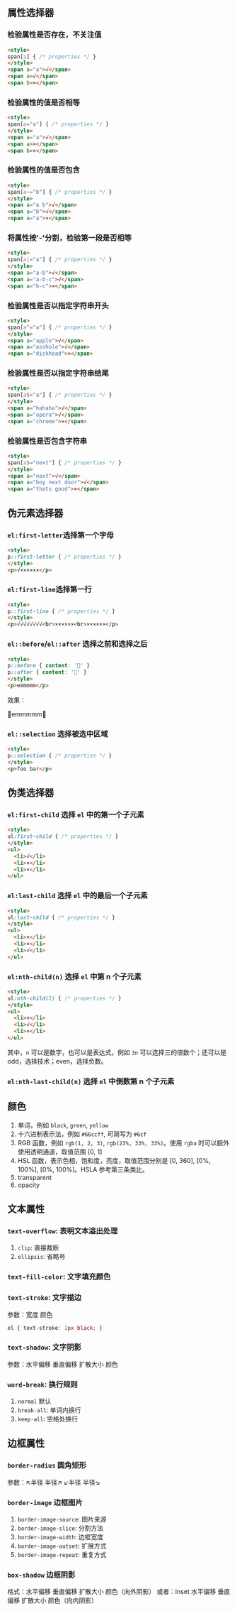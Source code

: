 ## 属性选择器
### 检验属性是否存在，不关注值
```html
<style>
span[a] { /* properties */ }
</style>
<span a="a">√</span>
<span a>√</span>
<span b>×</span>
```

### 检验属性的值是否相等
```html
<style>
span[a="a"] { /* properties */ }
</style>
<span a="a">√</span>
<span a>×</span>
<span b>×</span>
```

### 检验属性的值是否包含
```html
<style>
span[a~="b"] { /* properties */ }
</style>
<span a="a b">√</span>
<span a="b">√</span>
<span a="a">×</span>
```

### 将属性按'-'分割，检验第一段是否相等
```html
<style>
span[a|="a"] { /* properties */ }
</style>
<span a="a-b">√</span>
<span a="a-b-c">√</span>
<span a="b-c">×</span>
```

### 检验属性是否以指定字符串开头
```html
<style>
span[a^="a"] { /* properties */ }
</style>
<span a="apple">√</span>
<span a="asshole">√</span>
<span a="dickhead">×</span>
```

### 检验属性是否以指定字符串结尾
```html
<style>
span[a$="a"] { /* properties */ }
</style>
<span a="hahaha">√</span>
<span a="opera">√</span>
<span a="chrome">×</span>
```

### 检验属性是否包含字符串
```html
<style>
span[a$="next"] { /* properties */ }
</style>
<span a="next">√</span>
<span a="boy next door">√</span>
<span a="thats good">×</span>
```

## 伪元素选择器
### `el:first-letter`选择第一个字母
```html
<style>
p::first-letter { /* properties */ }
</style>
<p>√××××××</p>
```

### `el:first-line`选择第一行
```html
<style>
p::first-line { /* properties */ }
</style>
<p>√√√√√√√√<br>××××××<br>××××××</p>
```

### `el::before`/`el::after` 选择之前和选择之后
```html
<style>
p::before { content: '🌝' }
p::after { content: '🌚' }
</style>
<p>emmmmm</p>
```
效果：
<style>
p.example::before { content: '🌝' }
p.example::after { content: '🌚' }
</style>
<p class="example">emmmmm</p>

### `el::selection` 选择被选中区域
```html
<style>
p::selection { /* properties */ }
</style>
<p>foo bar</p>
```

## 伪类选择器
### `el:first-child` 选择 `el` 中的第一个子元素
```html
<style>
ul:first-child { /* properties */ }
</style>
<ul>
  <li>√</li>
  <li>×</li>
  <li>×</li>
</ul>
```

### `el:last-child` 选择 `el` 中的最后一个子元素
```html
<style>
ul:last-child { /* properties */ }
</style>
<ul>
  <li>×</li>
  <li>×</li>
  <li>√</li>
</ul>
```

### `el:nth-child(n)` 选择 `el` 中第 n 个子元素
```html
<style>
ul:nth-child(2) { /* properties */ }
</style>
<ul>
  <li>×</li>
  <li>√</li>
  <li>×</li>
</ul>
```
其中，`n` 可以是数字，也可以是表达式，例如 `3n` 可以选择三的倍数个；还可以是 odd，选择技术；even，选择负数。

### `el:nth-last-child(n)` 选择 `el` 中倒数第 n 个子元素

## 颜色
1. 单词，例如 `black`, `green`, `yellow`
2. 十六进制表示法，例如 `#66ccff`, 可简写为 `#6cf`
3. RGB 函数，例如 `rgb(1, 2, 3)`, `rgb(23%, 33%, 33%)`。使用 `rgba` 时可以额外使用透明通道，取值范围 [0, 1]
4. HSL 函数，表示色相，饱和度，亮度，取值范围分别是 [0, 360], [0%, 100%], [0%, 100%]。HSLA 参考第三条类比。
5. transparent
6. opacity

## 文本属性
### `text-overflow`: 表明文本溢出处理
1. `clip`: 直接裁断
2. `ellipsis`: 省略号

### `text-fill-color`: 文字填充颜色

### `text-stroke`: 文字描边
参数：宽度 颜色
```css
el { text-stroke: 2px black; }
```

### `text-shadow`: 文字阴影
参数：水平偏移 垂直偏移 扩散大小 颜色

### `word-break`: 换行规则
1. `normal` 默认
2. `break-all`: 单词内换行
3. `keep-all`: 空格处换行

## 边框属性

### `border-radius` 圆角矩形
参数：↖半径 半径↗ ↙半径 半径↘

### `border-image` 边框图片
1. `border-image-source`: 图片来源
2. `border-image-slice`: 分割方法
3. `border-image-width`: 边框宽度
4. `border-image-outset`: 扩展方式
5. `border-image-repeat`: 重复方式

### `box-shadow` 边框阴影
格式：水平偏移 垂直偏移 扩散大小 颜色（向外阴影）
或者：inset 水平偏移 垂直偏移 扩散大小 颜色（向内阴影）
